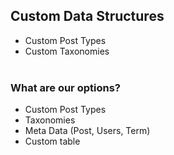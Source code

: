 ##  Custom Data Structures

* Custom Post Types
* Custom Taxonomies
<br><br>
### What are our options?
* Custom Post Types
* Taxonomies
* Meta Data (Post, Users, Term)
* Custom table
